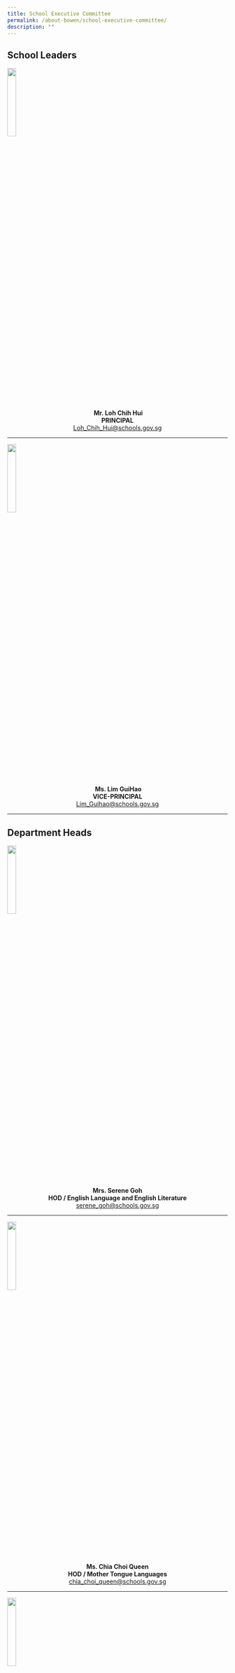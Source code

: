 ```yaml
---
title: School Executive Committee
permalink: /about-bowen/school-executive-committee/
description: ""
---
```

## School Leaders
<img src="/images/Our%20People/Mr%20Loh%20Chih%20Hui.jpg" style="width:20%">
		 
<center><b>&nbsp;Mr. Loh Chih Hui <br> PRINCIPAL</b>
<br><a href="Loh_Chih_Hui@schools.gov.sg">Loh_Chih_Hui@schools.gov.sg</a></center>
<hr>	

<img src="/images/Our%20People/Ms-LIM-GUIHAO.jpeg" style="width:20%">
<center><b>&nbsp;Ms. Lim GuiHao <br>VICE-PRINCIPAL</b><br><a href="Lim_Guihao@schools.gov.sg">Lim_Guihao@schools.gov.sg</a></center>
<hr>	


## Department Heads

<img src="/images/Our%20People/Mrs-Serene-Goh.jpeg" style="width:20%">
		 
<center><b>Mrs. Serene Goh <br> HOD / English Language and English Literature</b>
<br><a href="serene_goh@schools.gov.sg">serene_goh@schools.gov.sg</a></center>
<hr>	

<img src="/images/Our%20People/MS-CHIA-CHOI-QUEEN-HODMTL.jpg" style="width:20%">

<center><b>Ms. Chia Choi Queen <br>HOD / Mother Tongue&nbsp;Languages</b>
<br><a href="chia_choi_queen@schools.gov.sg">chia_choi_queen@schools.gov.sg</a></center>
<hr>

<img src="/images/Our%20People/Mdm-Mah-CP.jpeg" style="width:20%">		 
<center><b>Mdm Mah Chwee Peng <br>HOD / Mathematics</b>
<br><a href="mah_chwee_peng@schools.gov.sg">mah_chwee_peng@schools.gov.sg</a></center>

<hr>

<img src="/images/Our%20People/Mrs-Julieanne-Choy.jpeg" style="width:20%">		 
<center><b>Mrs. Julieanne Choy <br>HOD / Science</b>
<br><a href="choy_wen_ju_julieanne@schools.gov.sg">choy_wen_ju_julieanne@schools.gov.sg</a></center>
<hr>

<img src="/images/Our%20People/MS-KAREN-CHIA-HOD-HUMANITIES.jpeg" style="width:20%">		 
<center><b>Ms. Karen Chia Hui Lyn <br>HOD / Humanities</b>
<br><a href="karen_chia_hui_lyn@schools.gov.sg">karen_chia_hui_lyn@schools.gov.sg</a></center>
<hr>

<img src="/images/Our%20People/Mr-Jason-Yap.jpeg" style="width:20%">		 
<center><b>Mr. Jason Yap <br>HOD / Craft &amp; Technology</b>
<br><a href="yap_chee_han@schools.gov.sg">yap_chee_han@schools.gov.sg</a></center>
<hr>	

<img src="/images/Our%20People/Mr-Poon-Zi-Li.jpg" style="width:20%">		 
<center><b>Mr. Poon Zi Li <br>HOD / PE &amp; CCA</b>
<br><a href="poon_zi_li@schools.gov.sg">poon_zi_li@schools.gov.sg</a></center>
<hr>	

<img src="/images/Our%20People/MR-DOMINIC-GOH.jpeg" style="width:20%">		 
<center><b>Mr. Dominic Goh<br>HOD / Character &amp; Citizenship Education</b>
<br><a href="dominic_goh_buan_chuan@schools.gov.sg">dominic_goh_buan_chuan@schools.gov.sg</a></center>
<hr>	

<img src="/images/Our%20People/Mr-Tan-Kok-Boon.jpeg" style="width:20%">		 
<center><b>Mr. Tan Kok Boon<br>HOD / ICT</b>
<br><a href="tan_kok_boon@schools.gov.sg">tan_kok_boon@schools.gov.sg</a></center>
<hr>	

<img src="/images/Our%20People/Mr-Juriamy-Abu-Bakar.jpeg" style="width:20%">		 
<center><b>Mr. Juraimy Abu Bakar<br>HOD / Student Well-Being</b>
<br><a href="juraimy_abu_bakar@schools.gov.sg">juraimy_abu_bakar@schools.gov.sg</a></center>
<hr>	

<img src="/images/Our%20People/Mr-Wilson-Goy.jpeg" style="width:20%">		 
<center><b>Mr. Wilson Goy<br>Head / Discipline</b>
<br><a href="goy_wee_seng@schools.gov.sg">goy_wee_seng@schools.gov.sg</a></center>
<hr>	

<img src="/images/Our%20People/Mrs-Normala-Chang.jpg" style="width:20%">		 
<center><b>Mrs. Normala Chang<br>Head / Normal Course</b>
<br><a href="normala_mohamed_saleh_ma@schools.gov.sg">normala_mohamed_saleh_ma@schools.gov.sg</a></center>
<hr>	

<img src="/images/Our%20People/Mrs-Jermaine-Ng.jpeg" style="width:20%">		 
<center><b>Mrs. Jermaine Ng<br>School Staff Developer</b>
<br><a href="lee_soo_sian_jermaine@schools.gov.sg">lee_soo_sian_jermaine@schools.gov.sg</a></center>
<hr>

## Year Heads

<img src="/images/Our%20People/Ms-Sharifah-Kamelia.jpeg" style="width:20%">		 
<center><b>Ms. Sharifah Kamelia<br>Year Head Secondary 1 (2023)</b>
<br><a href="sharifah_kamelia_syed@schools.gov.sg">sharifah_kamelia_syed@schools.gov.sg</a></center>
<hr>
	
	
<img src="/images/Our%20People/Ms-Estelle-Chong.jpeg" style="width:20%">		 
<center><b>Ms. Estelle Chong<br>Year Head Secondary 2 (2023)</b>
<br><a href="estelle_chong_chyi_shin@schools.gov.sg">estelle_chong_chyi_shin@schools.gov.sg</a></center>
<hr>

<img src="/images/Our%20People/MS-BERNICE-TEY.jpeg" style="width:20%">		 
<center><b>Mrs. Bernice Kuan<br>Year Head Secondary 3 (2023)</b>
<br><a href="tey_puay_leng@schools.gov.sg">tey_puay_leng@schools.gov.sg</a></center>
<hr>

<img src="/images/Our%20People/MRS-CHAN-SOO-YONG.jpeg" style="width:20%">		 
<center><b>Mrs. Chan Soo Yong<br>Year Head Secondary 4/5 (2023)</b>
<br><a href="lim_soo_yong@schools.gov.sg">lim_soo_yong@schools.gov.sg</a></center>
<hr>